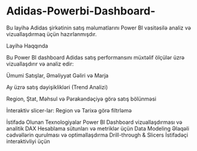 # Adidas-Powerbi-Dashboard-
Bu layihə Adidas şirkətinin satış məlumatlarını Power BI vasitəsilə analiz və vizuallaşdırmaq üçün hazırlanmışdır.

 Layihə Haqqında

Bu Power BI dashboard Adidas satış performansını müxtəlif ölçülər üzrə vizuallaşdırır və analiz edir:

Ümumi Satışlar, Əməliyyat Gəliri və Marja

Ay üzrə satış dəyişiklikləri (Trend Analizi)

Region, Ştat, Məhsul və Pərakəndəçiyə görə satış bölünməsi

İnteraktiv slicer-lar: Region və Tarixə görə filtrləmə

 İstifadə Olunan Texnologiyalar
Power BI	Dashboard vizuallaşdırması və analitik
DAX	Hesablama sütunları və metriklər üçün
Data Modeling	Əlaqəli cədvəllərin qurulması və optimallaşdırma
Drill-through & Slicers	İstifadəçi interaktivliyi üçün
